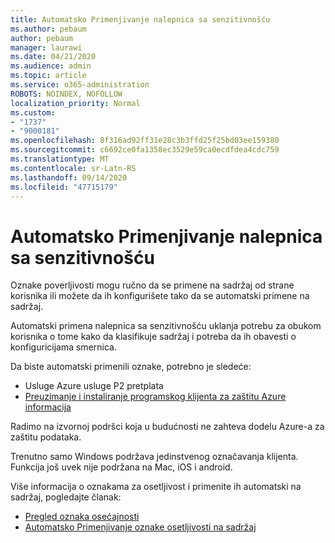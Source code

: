 ```yaml
---
title: Automatsko Primenjivanje nalepnica sa senzitivnošću
ms.author: pebaum
author: pebaum
manager: laurawi
ms.date: 04/21/2020
ms.audience: admin
ms.topic: article
ms.service: o365-administration
ROBOTS: NOINDEX, NOFOLLOW
localization_priority: Normal
ms.custom:
- "1737"
- "9000181"
ms.openlocfilehash: 8f316ad92ff31e28c3b3ffd25f25bd03ee159380
ms.sourcegitcommit: c6692ce0fa1358ec3529e59ca0ecdfdea4cdc759
ms.translationtype: MT
ms.contentlocale: sr-Latn-RS
ms.lasthandoff: 09/14/2020
ms.locfileid: "47715179"
---
```

# <a name="auto-apply-sensitivity-labels"></a>Automatsko Primenjivanje nalepnica sa senzitivnošću

Oznake poverljivosti mogu ručno da se primene na sadržaj od strane korisnika ili možete da ih konfigurišete tako da se automatski primene na sadržaj.

Automatski primena nalepnica sa senzitivnošću uklanja potrebu za obukom korisnika o tome kako da klasifikuje sadržaj i potreba da ih obavesti o konfiguricijama smernica.

Da biste automatski primenili oznake, potrebno je sledeće:

- Usluge Azure usluge P2 pretplata
- [Preuzimanje i instaliranje programskog klijenta za zaštitu Azure informacija](https://docs.microsoft.com/azure/information-protection/rms-client/install-unifiedlabelingclient-app)

Radimo na izvornoj podršci koja u budućnosti ne zahteva dodelu Azure-a za zaštitu podataka.

Trenutno samo Windows podržava jedinstvenog označavanja klijenta.  Funkcija još uvek nije podržana na Mac, iOS i android.

Više informacija o oznakama za osetljivost i primenite ih automatski na sadržaj, pogledajte članak:

- [Pregled oznaka osećajnosti](https://docs.microsoft.com/microsoft-365/compliance/sensitivity-labels)
- [Automatsko Primenjivanje oznake osetljivosti na sadržaj](https://docs.microsoft.com/office365/securitycompliance/apply_sensitivity_label_automatically)